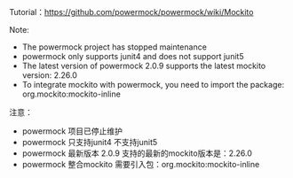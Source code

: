 Tutorial：https://github.com/powermock/powermock/wiki/Mockito

Note:
* The powermock project has stopped maintenance
* powermock only supports junit4 and does not support junit5
* The latest version of powermock 2.0.9 supports the latest mockito version: 2.26.0
* To integrate mockito with powermock, you need to import the package: org.mockito:mockito-inline

注意：
* powermock 项目已停止维护
* powermock 只支持junit4 不支持junit5
* powermock 最新版本 2.0.9 支持的最新的mockito版本是：2.26.0
* powermock 整合mockito 需要引入包：org.mockito:mockito-inline